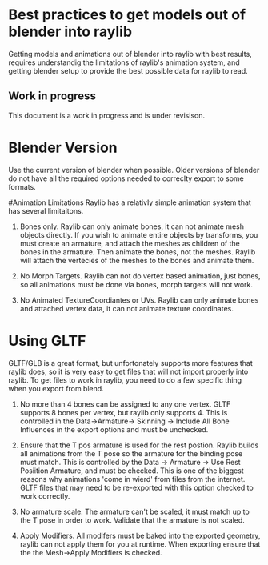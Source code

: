# Best practices to get models out of blender into raylib
Getting models and animations out of blender into raylib with best results, requires understandig the limitations of raylib's animation system, and getting blender setup to provide the best possible data for raylib to read.

## Work in progress
This document is a work in progress and is under revisison.

# Blender Version
Use the current version of blender when possible. Older versions of blender do not have all the required options needed to correclty export to some formats.

#Animation Limitations
Raylib has a relativly simple animation system that has several limitaitons.

1) Bones only. Raylib can only animate bones, it can not animate mesh objects directly. If you wish to animate entire objects by transforms, you must create an armature, and attach the meshes as children of the bones in the armature. Then animate the bones, not the meshes. Raylib will attach the vertecies of the meshes to the bones and animate them.

2) No Morph Targets. Raylib can not do vertex based animation, just bones, so all animations must be done via bones, morph targets will not work.

4) No Animated TextureCoordiantes or UVs. Raylib can only animate bones and attached vertex data, it can not animate texture coordinates.

# Using GLTF
GLTF/GLB is a great format, but unfortonately supports more features that raylib does, so it is very easy to get files that will not import properly  into raylib. 
To get files to work in raylib, you need to do a few specific thing when you export from blend.

1) No more than 4 bones can be assigned to any one vertex. GLTF supports 8 bones per vertex, but raylib only supports 4. This is controlled in the Data->Armature-> Skinning -> Include All Bone Influences in the export options and must be unchecked.

2) Ensure that the T pos armature is used for the rest postion. Raylib builds all animations from the T pose so the armature for the binding pose must match. This is controlled by the Data -> Armature -> Use Rest Posiition Armature, and must be checked. This is one of the biggest reasons why animations 'come in wierd' from files from the internet. GLTF files that may need to be re-exported with this option checked to work correctly.

3) No armature scale. The armature can't be scaled, it must match up to the T pose in order to work. Validate that the armature is not scaled.

4) Apply Modifiers. All modifers must be baked into the exported geometry, raylib can not apply them for you at runtime. When exporting ensure that the the Mesh->Apply Modifiers is checked.